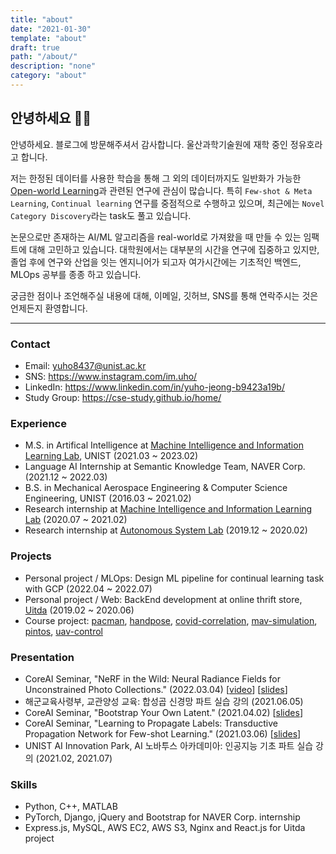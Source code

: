 ```yaml
---
title: "about"
date: "2021-01-30"
template: "about"
draft: true
path: "/about/"
description: "none"
category: "about"
---
```


## 안녕하세요 🙋‍♂️

안녕하세요. 블로그에 방문해주셔서 감사합니다. 울산과학기술원에 재학 중인 정유호라고 합니다. 

저는 한정된 데이터를 사용한 학습을 통해 그 외의 데이터까지도 일반화가 가능한 [Open-world Learning](https://www.cs.uic.edu/~liub/lifelong-learning/open-world-learning.pdf)과 관련된 연구에 관심이 많습니다. 특히 `Few-shot & Meta Learning`, `Continual learning` 연구를 중점적으로 수행하고 있으며, 최근에는 `Novel Category Discovery`라는 task도 풀고 있습니다.

논문으로만 존재하는 AI/ML 알고리즘을 real-world로 가져왔을 때 만들 수 있는 임팩트에 대해 고민하고 있습니다. 대학원에서는 대부분의 시간을 연구에 집중하고 있지만, 졸업 후에 연구와 산업을 잇는 엔지니어가 되고자 여가시간에는 기초적인 백엔드, MLOps 공부를 종종 하고 있습니다.

궁금한 점이나 조언해주실 내용에 대해, 이메일, 깃허브, SNS를 통해 연락주시는 것은 언제든지 환영합니다.

---

### Contact

- Email: yuho8437@unist.ac.kr
- SNS: https://www.instagram.com/im.uho/
- LinkedIn: https://www.linkedin.com/in/yuho-jeong-b9423a19b/
- Study Group: https://cse-study.github.io/home/

### Experience

- M.S. in Artifical Intelligence at [Machine Intelligence and Information Learning Lab](https://sites.google.com/view/swyoon89/research-interests?authuser=0), UNIST (2021.03 ~ 2023.02)
- Language AI Internship at Semantic Knowledge Team, NAVER Corp. (2021.12 ~ 2022.03)
- B.S. in Mechanical Aerospace Engineering & Computer Science Engineering, UNIST (2016.03 ~ 2021.02) 
- Research internship at [Machine Intelligence and Information Learning Lab](https://sites.google.com/view/swyoon89/research-interests?authuser=0) (2020.07 ~ 2021.02)
- Research internship at [Autonomous System Lab](https://sites.google.com/site/aslunist/news) (2019.12 ~ 2020.02)

### Projects

- Personal project / MLOps: Design ML pipeline for continual learning task with GCP (2022.04 ~ 2022.07)
- Personal project / Web: BackEnd development at online thrift store, [Uitda](https://github.com/yuhodots/uitda) (2019.02 ~ 2020.06)
- Course project: [pacman](https://github.com/yuhodots/pacman), [handpose](https://github.com/yuhodots/handpose), [covid-correlation](https://yuhodots.github.io/covid-correlation/), [mav-simulation](https://github.com/yuhodots/mav-simulation), [pintos](https://github.com/yuhodots/pintos), [uav-control](https://github.com/yuhodots/uav-control)

### Presentation

- CoreAI Seminar, "NeRF in the Wild: Neural Radiance Fields for Unconstrained Photo Collections." (2022.03.04) [[video](https://www.youtube.com/watch?v=HDwkXyQjecQ)] [[slides](https://drive.google.com/file/d/1O4Af9vq_q_1BRdYxZBCw-PKEq0cqYSNM/view)]
- 해군교육사령부, 교관양성 교육: 합성곱 신경망 파트 실습 강의 (2021.06.05)
- CoreAI Seminar, "Bootstrap Your Own Latent." (2021.04.02) [[slides](https://slack-files.com/T017E9YJDU0-F01TUCCPNV6-54c6e3fb59)]
- CoreAI Seminar, "Learning to Propagate Labels: Transductive Propagation Network for Few-shot Learning." (2021.03.06) [[slides](https://slack-files.com/T017E9YJDU0-F01PZ1RKUQP-9675e49bb9)]
- UNIST AI Innovation Park, AI 노바투스 아카데미아: 인공지능 기초 파트 실습 강의 (2021.02, 2021.07)

### Skills

- Python, C++, MATLAB
- PyTorch, Django, jQuery and Bootstrap for NAVER Corp. internship
- Express.js, MySQL, AWS EC2, AWS S3, Nginx and React.js for Uitda project
